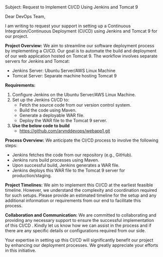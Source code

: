 Subject: Request to Implement CI/CD Using Jenkins and Tomcat 9

Dear DevOps Team,

I am writing to request your support in setting up a Continuous Integration/Continuous Deployment (CI/CD) using Jenkins and Tomcat 9 for our project.

**Project Overview:**
We aim to streamline our software deployment process by implementing a CI/CD. Our goal is to automate the build and deployment of our web application hosted on Tomcat 9. 
The workflow involves separate servers for Jenkins and Tomcat:

- Jenkins Server: Ubuntu Server/AWS Linux Machine
- Tomcat Server: Separate machine hosting Tomcat 9

**Requirements:**
1. Configure Jenkins on the Ubuntu Server/AWS Linux Machine.
2. Set up the Jenkins CI/CD to:
   - Fetch the source code from our version control system.
   - Build the code using Maven.
   - Generate a deployable WAR file.
   - Deploy the WAR file to the Tomcat 9 server.
3. **Use the below code to build**
   - https://github.com/arvnddevops/webapp1.git 

**Process Overview:**
We anticipate the CI/CD process to involve the following steps:
- Jenkins fetches the code from our repository (e.g., GitHub).
- Jenkins runs build processes using Maven.
- Upon successful build, Jenkins generates a WAR file.
- Jenkins deploys this WAR file to the Tomcat 9 server for production/staging.

**Project Timelines:**
We aim to implement this CI/CD at the earliest feasible timeline. However, we understand the complexity and coordination required for such setups.
Please provide an estimated timeline for the setup and any additional information or requirements from our end to facilitate this process.

**Collaboration and Communication:**
We are committed to collaborating and providing any necessary support to ensure the successful implementation of this CI/CD  . 
Kindly let us know how we can assist in the process and if there are any specific details or configurations required from our side.

Your expertise in setting up this CI/CD will significantly benefit our project by enhancing our deployment processes. We greatly appreciate your efforts in this initiative.
